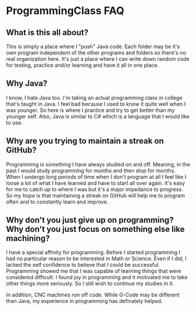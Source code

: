 # ProgrammingClass FAQ

## What is this all about?

This is simply a place where I "push" Java code. Each folder may be it's own program independent of the other programs and folders so there's no real organization here. It's just a place where I can write down random code for testing, practice and/or learning and have it all in one place.

## Why Java?

I know, I hate Java too. I'm taking an actual programming class in college that's taught in Java. I feel bad because I used to know it quite well when I was younger. So here is where I practice and try to get better than my younger self. Also, Java is similar to C# which is a language that I would like to use.

## Why are you trying to maintain a streak on GitHub?

Programming is something I have always studied on and off. Meaning, in the past I would study programming for months and then stop for months. When I undergo long periods of time when I don't program at all I feel like I loose a lot of what I have learned and have to start all over again. It's easy for me to catch up to where I was but it's a major impedance to progress. So my hope is that maintaining a streak on GitHub will help me to program often and to constantly learn and improve. 

## Why don't you just give up on programming? Why don't you just focus on something else like machining?

I have a special affinity for programming. Before I started programming I had no particular reason to be interested in Math or Science. Even if I did, I lacked the self confidence to believe that I could be successful. Programming showed me that I was capable of learning things that were considered difficult. I found joy in programming and it motivated me to take other things more seriously. So I still wish to continue my studies in it.

In addition, CNC machines run off code. While G-Code may be different than Java, my experience in programming has definately helped.

